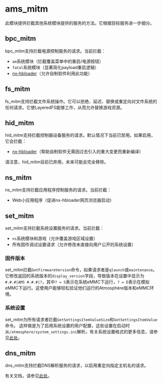 # ams_mitm
此模块提供拦截其他系统模块提供的服务的方法。它根据目标服务进一步细分。

## bpc_mitm
bpc_mitm支持拦截电源控制服务的请求。当前拦截：
+ `am`系统模块（拦截覆盖菜单中的重启/电源按钮）
+ `fatal`系统模块（显著简化payload重启逻辑）
+ [nx-hbloader](https://github.com/switchbrew/nx-hbloader)（允许自制软件利用此功能）

## fs_mitm
fs_mitm支持拦截文件系统操作。它可以拒绝、延迟、替换或重定向对文件系统的任何请求。它使LayeredFS能够工作，从而允许替换游戏资源。

## hid_mitm
hid_mitm支持拦截控制器设备服务的请求。默认情况下当前已禁用。如果启用，它会拦截：
+ [nx-hbloader](https://github.com/switchbrew/nx-hbloader)（帮助自制软件无需因过去引入的重大变更而重新编译）

请注意，hid_mitm目前已弃用，未来可能会完全移除。

## ns_mitm
ns_mitm支持拦截应用程序控制服务的请求。当前拦截：
+ Web小应用程序（促进nx-hbloader网页浏览器启动）

## set_mitm
set_mitm支持拦截系统设置服务的请求。当前拦截：
+ `ns`系统模块和游戏（允许覆盖游戏区域设置）
+ 所有固件调试设置请求（允许修改未直接向用户公开的系统设置）

### 固件版本
set_mitm拦截`GetFirmwareVersion`命令，如果请求者是`qlaunch`或`maintenance`。
它修改返回的系统版本的`display_version`字段，导致版本在设置中显示为`#.#.#|AMS #.#.#|?`，其中`? = S`表示在系统eMMC下运行，`? = E`表示在模拟eMMC下运行。这使用户能够轻松验证他们运行的Atmosphère版本和eMMC环境。

### 系统设置
set_mitm为所有请求者拦截`GetSettingsItemValueSize`和`GetSettingsItemValue`命令。
这样做是为了启用系统设置的用户配置，这些设置在启动时从`/atmosphere/system_settings.ini`解析。有关系统设置格式的更多信息，请参见[此处](../../features/configurations.md)。

## dns_mitm
dns_mitm支持拦截DNS解析服务的请求，以启用重定向指定主机名的请求。

有关文档，请参见[此处](../../features/dns_mitm.md)。
